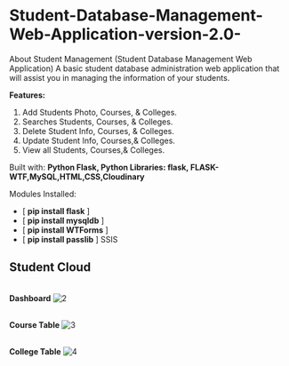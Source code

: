 # Student-Database-Management-Web-Application-version-2.0-


About Student Management
(Student Database Management Web Application)
A basic student database administration web application that will assist you in managing the information of your students.

**Features:** 
1. Add Students Photo, Courses, & Colleges. 
2. Searches Students, Courses, & Colleges.
3. Delete Student Info, Courses, & Colleges.
4. Update Student Info, Courses,& Colleges. 
5. View all Students, Courses,& Colleges.

Built with: **Python Flask, Python Libraries: flask, FLASK-WTF,MySQL,HTML,CSS,Cloudinary**

Modules Installed:
- [ **pip install flask** ] 
- [ **pip install mysqldb** ] 
- [ **pip install WTForms** ] 
- [ **pip install passlib** ]
SSIS

## Student Cloud
<br />**Dashboard**
![2](dashboard.jpg)

<br />**Course Table**
![3](course.jpg)

<br />**College Table**
![4](https://user-images.githubusercontent.com/60618940/99182953-5a060b80-2773-11eb-8321-25746b05ba8f.jpg)

